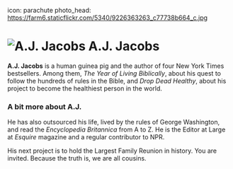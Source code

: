 icon: parachute
photo_head: https://farm6.staticflickr.com/5340/9226363263_c77738b664_c.jpg


# ![A.J. Jacobs](http://imgs.wds.fm/AJ-Jacobs-avatar.png) A.J. Jacobs

<div class="zig-zags_blue"></div>

**A.J. Jacobs** is a human guinea pig and the author of four New York Times bestsellers. Among them, *The Year of Living Biblically*, about his quest to follow the hundreds of rules in the Bible, and *Drop Dead Healthy*, about his project to become the healthiest person in the world.

<div class="line-canvas"></div>

### A bit more about A.J.

He has also outsourced his life, lived by the rules of George Washington, and read the *Encyclopedia Britannica* from A to Z. He is the Editor at Large at *Esquire* magazine and a regular contributor to NPR.

His next project is to hold the Largest Family Reunion in history. You are invited. Because the truth is, we are all cousins.
